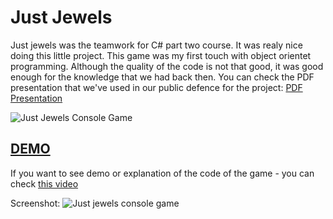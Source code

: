 Just Jewels
===========
Just jewels was the teamwork for C# part two course.
It was realy nice doing this little project. This game was my first touch with object orientet programming. Although the quality of the code is not that good, it was good enough for the knowledge that we had back then.
You can check the PDF presentation that we've used in our public defence for the project: [PDF Presentation](http://www.d3bg.org/telerikacademy/JewelsPresentation-v3.pdf)

![Just Jewels Console Game](http://www.d3bg.org/telerikacademy/githubimages/jewels-banner.jpg)

[DEMO](https://www.youtube.com/watch?v=192J_wJT8wQ)
--------
If you want to see demo or explanation of the code of the game - you can check [this video](https://www.youtube.com/watch?v=192J_wJT8wQ)


Screenshot:
![Just jewels console game](http://www.d3bg.org/telerikacademy/githubimages/jewels-banner2.jpg)
